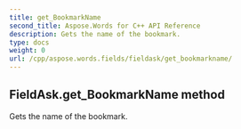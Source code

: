 ```yaml
---
title: get_BookmarkName
second_title: Aspose.Words for C++ API Reference
description: Gets the name of the bookmark. 
type: docs
weight: 0
url: /cpp/aspose.words.fields/fieldask/get_bookmarkname/
---
```

## FieldAsk.get_BookmarkName method


Gets the name of the bookmark.

